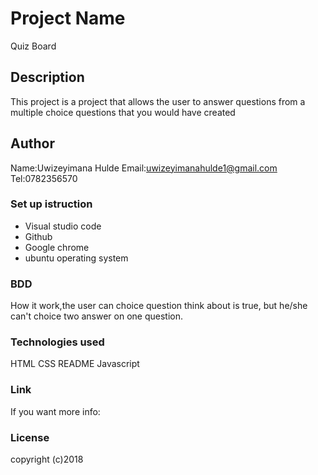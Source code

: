 # Project Name
Quiz Board
## Description
This project is a project that allows the user to answer questions from a multiple choice questions that you would have created
## Author
Name:Uwizeyimana Hulde
Email:uwizeyimanahulde1@gmail.com
Tel:0782356570
### Set up istruction
* Visual studio code
* Github
* Google chrome
* ubuntu operating system
### BDD
How it work,the user can choice question think about is true, but he/she can't choice two answer on one question.
### Technologies used
HTML
CSS
README
Javascript
### Link
If you want more info:

### License
copyright (c)2018